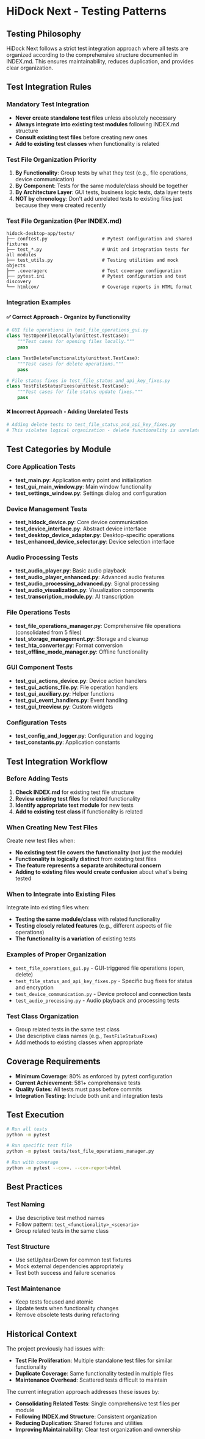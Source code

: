 # HiDock Next - Testing Patterns

## Testing Philosophy

HiDock Next follows a strict test integration approach where all tests are organized according to the comprehensive structure documented in INDEX.md. This ensures maintainability, reduces duplication, and provides clear organization.

## Test Integration Rules

### Mandatory Test Integration
- **Never create standalone test files** unless absolutely necessary
- **Always integrate into existing test modules** following INDEX.md structure
- **Consult existing test files** before creating new ones
- **Add to existing test classes** when functionality is related

### Test File Organization Priority
1. **By Functionality**: Group tests by what they test (e.g., file operations, device communication)
2. **By Component**: Tests for the same module/class should be together
3. **By Architecture Layer**: GUI tests, business logic tests, data layer tests
4. **NOT by chronology**: Don't add unrelated tests to existing files just because they were created recently

### Test File Organization (Per INDEX.md)

```text
hidock-desktop-app/tests/
├── conftest.py                    # Pytest configuration and shared fixtures
├── test_*.py                      # Unit and integration tests for all modules
├── test_utils.py                  # Testing utilities and mock objects
├── .coveragerc                    # Test coverage configuration
├── pytest.ini                     # Pytest configuration and test discovery
└── htmlcov/                       # Coverage reports in HTML format
```

### Integration Examples

#### ✅ Correct Approach - Organize by Functionality
```python
# GUI file operations in test_file_operations_gui.py
class TestOpenFileLocally(unittest.TestCase):
    """Test cases for opening files locally."""
    pass

class TestDeleteFunctionality(unittest.TestCase):
    """Test cases for delete operations."""
    pass

# File status fixes in test_file_status_and_api_key_fixes.py
class TestFileStatusFixes(unittest.TestCase):
    """Test cases for file status update fixes."""
    pass
```

#### ❌ Incorrect Approach - Adding Unrelated Tests
```python
# Adding delete tests to test_file_status_and_api_key_fixes.py
# This violates logical organization - delete functionality is unrelated to status fixes
```

## Test Categories by Module

### Core Application Tests
- **test_main.py**: Application entry point and initialization
- **test_gui_main_window.py**: Main window functionality
- **test_settings_window.py**: Settings dialog and configuration

### Device Management Tests
- **test_hidock_device.py**: Core device communication
- **test_device_interface.py**: Abstract device interface
- **test_desktop_device_adapter.py**: Desktop-specific operations
- **test_enhanced_device_selector.py**: Device selection interface

### Audio Processing Tests
- **test_audio_player.py**: Basic audio playback
- **test_audio_player_enhanced.py**: Advanced audio features
- **test_audio_processing_advanced.py**: Signal processing
- **test_audio_visualization.py**: Visualization components
- **test_transcription_module.py**: AI transcription

### File Operations Tests
- **test_file_operations_manager.py**: Comprehensive file operations (consolidated from 5 files)
- **test_storage_management.py**: Storage and cleanup
- **test_hta_converter.py**: Format conversion
- **test_offline_mode_manager.py**: Offline functionality

### GUI Component Tests
- **test_gui_actions_device.py**: Device action handlers
- **test_gui_actions_file.py**: File operation handlers
- **test_gui_auxiliary.py**: Helper functions
- **test_gui_event_handlers.py**: Event handling
- **test_gui_treeview.py**: Custom widgets

### Configuration Tests
- **test_config_and_logger.py**: Configuration and logging
- **test_constants.py**: Application constants

## Test Integration Workflow

### Before Adding Tests
1. **Check INDEX.md** for existing test file structure
2. **Review existing test files** for related functionality
3. **Identify appropriate test module** for new tests
4. **Add to existing test class** if functionality is related

### When Creating New Test Files
Create new test files when:
- **No existing test file covers the functionality** (not just the module)
- **Functionality is logically distinct** from existing test files
- **The feature represents a separate architectural concern**
- **Adding to existing files would create confusion** about what's being tested

### When to Integrate into Existing Files
Integrate into existing files when:
- **Testing the same module/class** with related functionality
- **Testing closely related features** (e.g., different aspects of file operations)
- **The functionality is a variation** of existing tests

### Examples of Proper Organization
- `test_file_operations_gui.py` - GUI-triggered file operations (open, delete)
- `test_file_status_and_api_key_fixes.py` - Specific bug fixes for status and encryption
- `test_device_communication.py` - Device protocol and connection tests
- `test_audio_processing.py` - Audio playback and processing tests

### Test Class Organization
- Group related tests in the same test class
- Use descriptive class names (e.g., `TestFileStatusFixes`)
- Add methods to existing classes when appropriate

## Coverage Requirements

- **Minimum Coverage**: 80% as enforced by pytest configuration
- **Current Achievement**: 581+ comprehensive tests
- **Quality Gates**: All tests must pass before commits
- **Integration Testing**: Include both unit and integration tests

## Test Execution

```bash
# Run all tests
python -m pytest

# Run specific test file
python -m pytest tests/test_file_operations_manager.py

# Run with coverage
python -m pytest --cov=. --cov-report=html
```

## Best Practices

### Test Naming
- Use descriptive test method names
- Follow pattern: `test_<functionality>_<scenario>`
- Group related tests in the same class

### Test Structure
- Use setUp/tearDown for common test fixtures
- Mock external dependencies appropriately
- Test both success and failure scenarios

### Test Maintenance
- Keep tests focused and atomic
- Update tests when functionality changes
- Remove obsolete tests during refactoring

## Historical Context

The project previously had issues with:
- **Test File Proliferation**: Multiple standalone test files for similar functionality
- **Duplicate Coverage**: Same functionality tested in multiple files
- **Maintenance Overhead**: Scattered tests difficult to maintain

The current integration approach addresses these issues by:
- **Consolidating Related Tests**: Single comprehensive test files per module
- **Following INDEX.md Structure**: Consistent organization
- **Reducing Duplication**: Shared fixtures and utilities
- **Improving Maintainability**: Clear test organization and ownership